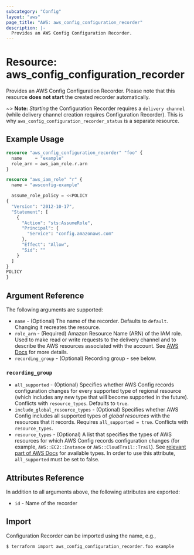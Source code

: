 ```yaml
---
subcategory: "Config"
layout: "aws"
page_title: "AWS: aws_config_configuration_recorder"
description: |-
  Provides an AWS Config Configuration Recorder.
---
```


# Resource: aws_config_configuration_recorder

Provides an AWS Config Configuration Recorder. Please note that this resource **does not start** the created recorder automatically.

~> **Note:** _Starting_ the Configuration Recorder requires a `delivery channel` (while delivery channel creation requires Configuration Recorder). This is why `aws_config_configuration_recorder_status` is a separate resource.

## Example Usage

```terraform
resource "aws_config_configuration_recorder" "foo" {
  name     = "example"
  role_arn = aws_iam_role.r.arn
}

resource "aws_iam_role" "r" {
  name = "awsconfig-example"

  assume_role_policy = <<POLICY
{
  "Version": "2012-10-17",
  "Statement": [
    {
      "Action": "sts:AssumeRole",
      "Principal": {
        "Service": "config.amazonaws.com"
      },
      "Effect": "Allow",
      "Sid": ""
    }
  ]
}
POLICY
}
```

## Argument Reference

The following arguments are supported:

* `name` - (Optional) The name of the recorder. Defaults to `default`. Changing it recreates the resource.
* `role_arn` - (Required) Amazon Resource Name (ARN) of the IAM role. Used to make read or write requests to the delivery channel and to describe the AWS resources associated with the account. See [AWS Docs](http://docs.aws.amazon.com/config/latest/developerguide/iamrole-permissions.html) for more details.
* `recording_group` - (Optional) Recording group - see below.

### `recording_group`

* `all_supported` - (Optional) Specifies whether AWS Config records configuration changes for every supported type of regional resource (which includes any new type that will become supported in the future). Conflicts with `resource_types`. Defaults to `true`.
* `include_global_resource_types` - (Optional) Specifies whether AWS Config includes all supported types of *global resources* with the resources that it records. Requires `all_supported = true`. Conflicts with `resource_types`.
* `resource_types` - (Optional) A list that specifies the types of AWS resources for which AWS Config records configuration changes (for example, `AWS::EC2::Instance` or `AWS::CloudTrail::Trail`). See [relevant part of AWS Docs](http://docs.aws.amazon.com/config/latest/APIReference/API_ResourceIdentifier.html#config-Type-ResourceIdentifier-resourceType) for available types. In order to use this attribute, `all_supported` must be set to false.

## Attributes Reference

In addition to all arguments above, the following attributes are exported:

* `id` - Name of the recorder

## Import

Configuration Recorder can be imported using the name, e.g.,

```
$ terraform import aws_config_configuration_recorder.foo example
```
